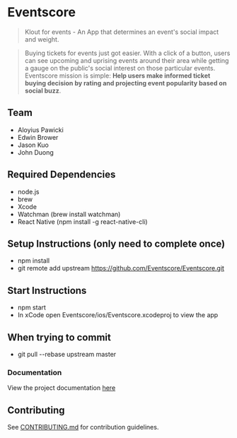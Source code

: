 # Eventscore

> Klout for events - An App that determines an event's social impact and weight.

> Buying tickets for events just got easier. With a click of a button, users can see upcoming and uprising events around their area while getting a gauge on the public's social interest on those particular events. Eventscore mission is simple: **Help users make informed ticket buying decision by rating and projecting event popularity based on social buzz**.

## Team

- Aloyius Pawicki
- Edwin Brower
- Jason Kuo
- John Duong

## Required Dependencies
- node.js 
- brew
- Xcode
- Watchman (brew install watchman)
- React Native (npm install -g react-native-cli)

## Setup Instructions (only need to complete once)

- npm install
- git remote add upstream https://github.com/Eventscore/Eventscore.git

## Start Instructions
- npm start
- In xCode open Eventscore/ios/Eventscore.xcodeproj to view the app

## When trying to commit

- git pull --rebase upstream master

### Documentation

View the project documentation [here](https://docs.google.com/document/d/1bOhUhUnwRuyP1Lwo77mrFLjlYe-N_BVRGO15Y5kEWAI/edit?usp=sharing)

## Contributing

See [CONTRIBUTING.md](CONTRIBUTING.md) for contribution guidelines.